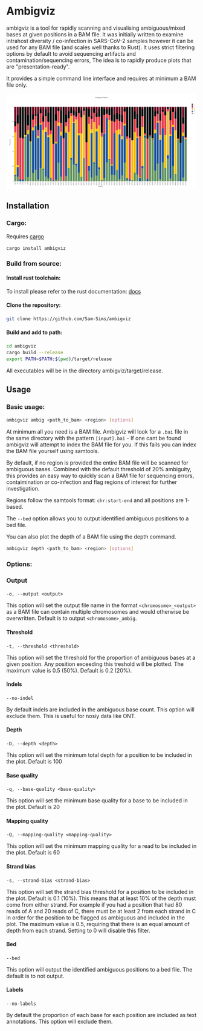 # Ambigviz

ambigviz is a tool for rapidly scanning and visualising ambiguous/mixed bases at given positions in a
BAM file. It was initially written to examine intrahost diversity / co-infection in SARS-CoV-2 samples however it can be used for any BAM file (and scales well thanks to Rust). It uses strict filtering options by default to avoid sequencing artifacts and contamination/sequencing errors, The idea is to rapidly produce plots that are "presentation-ready".

It provides a simple command line interface and requires at minimum a BAM file only.

![example](img/plot.png)

## Installation

### Cargo:

Requires [cargo](https://www.rust-lang.org/tools/install)

```
cargo install ambigviz
```

### Build from source:

#### Install rust toolchain:

To install please refer to the rust documentation: [docs](https://www.rust-lang.org/tools/install)

#### Clone the repository:

```bash
git clone https://github.com/Sam-Sims/ambigviz
```

#### Build and add to path:

```bash
cd ambigviz
cargo build --release
export PATH=$PATH:$(pwd)/target/release
```

All executables will be in the directory ambigviz/target/release.

## Usage

### Basic usage:

```bash
ambigviz ambig <path_to_bam> <region> [options]
```

At minimum all you need is a BAM file. Ambigviz will look for a `.bai` file in the same directory with the
pattern `[input].bai` - If one
cant be found ambigviz will attempt to index the BAM file for you. If this fails you can index the BAM file yourself
using
samtools.

By default, if no region is provided the entire BAM file will be scanned for ambiguous bases. Combined with the default
threshold of 20% ambiguity, this provides an easy way to quickly scan a BAM file for sequencing errors, contaimination
or co-infection and flag regions of interest for further investigation.

Regions follow the samtools format: `chr:start-end` and all positions are 1-based.

The `--bed` option allows you to output identified ambiguous positions to a bed file.

You can also plot the depth of a BAM file using the depth command.

```bash
ambigviz depth <path_to_bam> <region> [options]
```

### Options:

### Output

`-o, --output <output>`

This option will set the output file name in the format `<chromosome>_<output>` as a BAM file can contain multiple chromosomes and would otherwise be overwritten. Default is to output `<chromosome>_ambig`. 

#### Threshold

`-t, --threshold <threshold>`

This option will set the threshold for the proportion of ambiguous bases at a given position. Any position exceeding
this treshold will be plotted. The maximum value is 0.5 (50%). Default is 0.2 (20%).

#### Indels

`--no-indel`

By default indels are included in the ambiguous base count. This option will exclude them. This is useful for nosiy data
like ONT.

#### Depth

`-D, --depth <depth>`

This option will set the minimum total depth for a position to be included in the plot. Default is 100


#### Base quality

`-q, --base-quality <base-quality>`

This option will set the minimum base quality for a base to be included in the plot. Default is 20

#### Mapping quality

`-Q, --mapping-quality <mapping-quality>`

This option will set the minimum mapping quality for a read to be included in the plot. Default is 60

#### Strand bias

`-s, --strand-bias <strand-bias>`

This option will set the strand bias threshold for a position to be included in the plot. Default is 0.1 (10%). This
means that at least 10% of the depth must come from either strand. For example if you had a position that had 80 reads
of A and 20 reads of C, there must be at least 2 from each strand in C in order for the position to be flagged as
ambiguous and included in the plot. The maximum value is 0.5, requiring that there is an equal amount of depth from each
strand. Setting to 0 will disable this filter.

#### Bed

`--bed`

This option will output the identified ambiguous positions to a bed file. The default is to not output.

#### Labels

`--no-labels`

By default the proportion of each base for each position are included as text annotations. This option will exclude
them.

